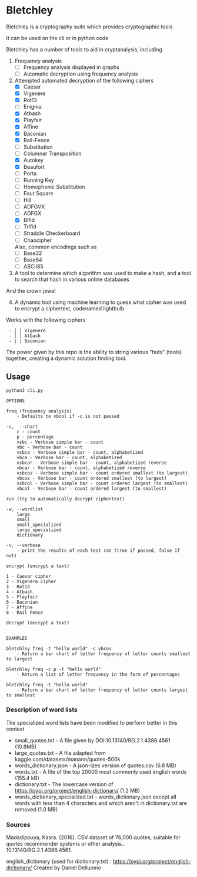# Bletchley

Bletchley is a cryptography suite which provides cryptographic tools

It can be used on the cli or in python code

Bletchley has a number of tools to aid in cryptanalysis, including

1. Frequency analysis
    - [ ] Frequency analysis displayed in graphs
    - [ ] Automatic decryption using frequency analysis
    
2. Attempted automated decryption of the following ciphers
    - [x] Caesar
    - [x] Vigenere
    - [x] Rot13
    - [ ] Enigma
    - [x] Atbash
    - [x] Playfair
    - [x] Affine
    - [x] Baconian
    - [x] Rail-Fence
    - [ ] Substitution
    - [ ] Columnar Transposition
    - [x] Autokey
    - [x] Beaufort
    - [ ] Porta
    - [ ] Running Key
    - [ ] Homophonic Substitution
    - [ ] Four Square
    - [ ] Hill
    - [ ] ADFGVX
    - [ ] ADFGX
    - [x] Bifid
    - [ ] Trifid
    - [ ] Straddle Checkerboard 
    - [ ] Chaocipher

    Also, common encodings such as 
    - [ ] Base32
    - [ ] Base64
    - [ ] ASCII85

3. A tool to determine which algorithm was used to make a hash, and a tool to search that hash in various online databases

And the crown jewel 

4. A dynamic tool using machine learning to guess what cipher was used to encrypt a ciphertext, codenamed lightbulb 

Works with the following ciphers
   
     - [ ] Vigenere
     - [ ] Atbash
     - [ ] Baconian


The power given by this repo is the ability to string various "huts" (tools) together, creating a dynamic solution finding tool. 

## Usage

```
python3 cli.py

OPTIONS

freq (frequency analysis)
    - Defaults to vbcol if -c is not passed

-c,  --chart
    c - count
    p - percentage
    vsbc - Verbose simple bar - count
    vbc - Verbose bar - count
    vsbca - Verbose simple bar - count, alphabetized
    vbca - Verbose bar - count, alphabetized
    vsbcar - Verbose simple bar - count, alphabetized reverse
    vbcar - Verbose bar - count, alphabetized reverse
    vsbcos - Verbose simple bar - count ordered smallest (to largest)
    vbcos - Verbose bar - count ordered smallest (to largest)
    vsbcol - Verbose simple bar - count ordered largest (to smallest)
    vbcol - Verbose bar - count ordered largest (to smallest)

run (try to automatically decrypt ciphertext)

-w, --wordlist
    large
    small
    small_specialized
    large_specialized
    dictionary

-v, --verbose
    - print the results of each test ran (true if passed, false if not)

encrypt (encrypt a text)

1 - Caesar cipher
2 - Vigenere cipher
3 - Rot13
4 - Atbash
5 - Playfair
6 - Baconian
7 - Affine
8 - Rail Fence

decrypt (decrypt a text)


EXAMPLES

bletchley freq -t "hello world" -c vbcos
    - Return a bar chart of letter frequency of letter counts smallest to largest

bletchley freq -c p -t "hello world"
    - Return a list of letter frequency in the form of percentages

bletchley freq -t "hello world"
    - Return a bar chart of letter frequency of letter counts largest to smallest
```

### Description of word lists

The specialized word lists have been modified to perform better in this context

* small_quotes.txt - A file given by DOI:10.13140/RG.2.1.4386.4561 (10.8MB)
* large_quotes.txt - A file adapted from kaggle.com/datasets/manann/quotes-500k
* words_dictionary.json - A json-izes version of quotes.csv (6.8 MB)
* words.txt - A file of the top 20000 most commonly used english words (155.4 kB)
* dictionary.txt - The lowercase version of https://pypi.org/project/english-dictionary/ (1.2 MB)
* words_dictionary_specialized.txt - words_dictionary.json except all words with less than 4 characters and which aren't in dictionary.txt are removed (1.0 MB)

### Sources

Madadipouya, Kasra. (2016). CSV dataset of 76,000 quotes, suitable for quotes recommender systems or other analysis.. 10.13140/RG.2.1.4386.4561. 

english_dictionary (used for dictionary.txt) : https://pypi.org/project/english-dictionary/ Created by Daniel Delluomo 